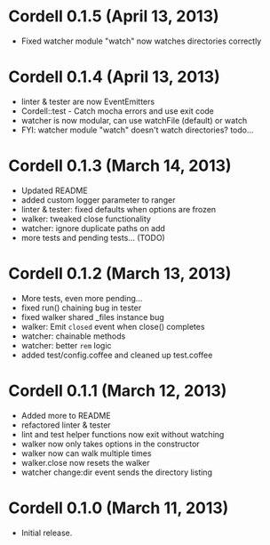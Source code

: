 # Cordell 0.1.5 (April 13, 2013)
* Fixed watcher module "watch" now watches directories correctly

# Cordell 0.1.4 (April 13, 2013)
* linter & tester are now EventEmitters
* Cordell::test - Catch mocha errors and use exit code
* watcher is now modular, can use watchFile (default) or watch
* FYI: watcher module "watch" doesn't watch directories? todo...


# Cordell 0.1.3 (March 14, 2013)
* Updated README
* added custom logger parameter to ranger
* linter & tester: fixed defaults when options are frozen
* walker: tweaked close functionality
* watcher: ignore duplicate paths on add
* more tests and pending tests... (TODO)


# Cordell 0.1.2 (March 13, 2013)
* More tests, even more pending...
* fixed run() chaining bug in tester
* fixed walker shared _files instance bug
* walker: Emit `closed` event when close() completes
* watcher: chainable methods
* watcher: better `rem` logic
* added test/config.coffee and cleaned up test.coffee


# Cordell 0.1.1 (March 12, 2013)
* Added more to README
* refactored linter & tester
* lint and test helper functions now exit without watching
* walker now only takes options in the constructor
* walker now can walk multiple times
* walker.close now resets the walker
* watcher change:dir event sends the directory listing


# Cordell 0.1.0 (March 11, 2013)
* Initial release.